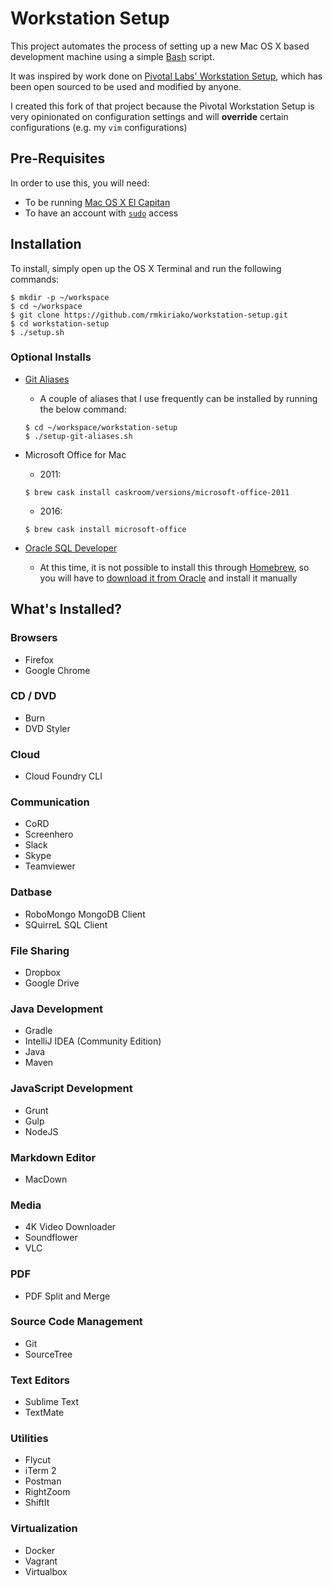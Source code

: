 # Workstation Setup

This project automates the process of setting up a new Mac OS X based development machine using a simple [Bash](https://www.gnu.org/software/bash/) script.

It was inspired by work done on [Pivotal Labs' Workstation Setup](https://github.com/pivotal/workstation-setup), which has been open sourced to be used and modified by anyone.

I created this fork of that project because the Pivotal Workstation Setup is very opinionated on configuration settings and will **override** certain configurations (e.g. my `vim` configurations)

## Pre-Requisites

In order to use this, you will need:
 
* To be running [Mac OS X El Capitan](https://itunes.apple.com/us/app/os-x-el-capitan/id1018109117)
* To have an account with [`sudo`](https://en.wikipedia.org/wiki/Sudo) access


## Installation

To install, simply open up the OS X Terminal and run the following commands:
 
```
$ mkdir -p ~/workspace
$ cd ~/workspace
$ git clone https://github.com/rmkiriako/workstation-setup.git
$ cd workstation-setup
$ ./setup.sh
```

### Optional Installs

* [Git Aliases](https://git-scm.com/book/en/v2/Git-Basics-Git-Aliases)
    *  A couple of aliases that I use frequently can be installed by running the below command: 

    ```
    $ cd ~/workspace/workstation-setup
    $ ./setup-git-aliases.sh
    ```

* Microsoft Office for Mac
    * 2011: 

    ```
    $ brew cask install caskroom/versions/microsoft-office-2011
    ```
    
    * 2016:

    ```
    $ brew cask install microsoft-office
    ```
    

* [Oracle SQL Developer](http://www.oracle.com/technetwork/developer-tools/sql-developer/what-is-sqldev-093866.html)
    * At this time, it is not possible to install this through [Homebrew](http://brew.sh), so you will have to [download it from Oracle](http://www.oracle.com/technetwork/developer-tools/sql-developer/overview/index.html) and install it manually


## What's Installed?

### Browsers

* Firefox
* Google Chrome

### CD / DVD

* Burn
* DVD Styler

### Cloud

* Cloud Foundry CLI

### Communication

* CoRD
* Screenhero
* Slack
* Skype
* Teamviewer

### Datbase

* RoboMongo MongoDB Client	
* SQuirreL SQL Client

### File Sharing

* Dropbox
* Google Drive

### Java Development

* Gradle
* IntelliJ IDEA (Community Edition)
* Java
* Maven

### JavaScript Development

* Grunt
* Gulp
* NodeJS

### Markdown Editor

* MacDown

### Media

* 4K Video Downloader
* Soundflower
* VLC

### PDF

* PDF Split and Merge

### Source Code Management

* Git
* SourceTree

### Text Editors

* Sublime Text
* TextMate

### Utilities

* Flycut
* iTerm 2
* Postman
* RightZoom	
* ShiftIt

### Virtualization

* Docker
* Vagrant
* Virtualbox

